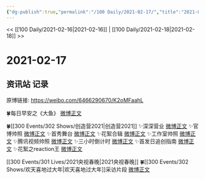 ```yaml
---
{"dg-publish":true,"permalink":"/100 Daily/2021-02-17/","title":"2021-02-17","created":"2023-04-09T14:20:56.013+08:00","updated":"2023-04-09T14:21:27.369+08:00"}
---
```



<< [[100 Daily/2021-02-16\|2021-02-16]] | [[100 Daily/2021-02-18\|2021-02-18]] >>

# 2021-02-17

## 资讯站 记录

原博链接: https://weibo.com/6466290670/K2oMFaahL

🍀每日早安之《大鱼》 [微博正文](https://weibo.com/6466290670/K2jkFtTtY)

🍀[[300 Events/302 Shows/创造营2021\|创造营2021]]
✨深深营业 [微博正文](https://weibo.com/6466290670/K2nR6uzQi)
✨官博帅照 [微博正文](https://weibo.com/6466290670/K2kvGqcB8)
✨首秀舞台 [微博正文](https://weibo.com/6466290670/K2kHE6n4Y)
✨花絮合辑 [微博正文](https://weibo.com/6466290670/K2oz5Bnrv)
✨工作室帅照 [微博正文](https://weibo.com/6466290670/K2lMC3Ubl)
✨腾讯视频帅照 [微博正文](https://weibo.com/6466290670/K2kKXdUi0)
✨三小时倒计时 [微博正文](https://weibo.com/6466290670/K2mCJxKxE)
✨首发日追创指南 [微博正文](https://weibo.com/6466290670/K2jXnczSg)
✨花絮之reaction王 [微博正文](https://weibo.com/6466290670/K2oi8yz4o)

[[300 Events/301 Lives/2021央视春晚\|2021央视春晚]]
🍀[[300 Events/302 Shows/欢天喜地过大年\|欢天喜地过大年]]采访片段 [微博正文](https://weibo.com/6466290670/K2lZllxK0)
